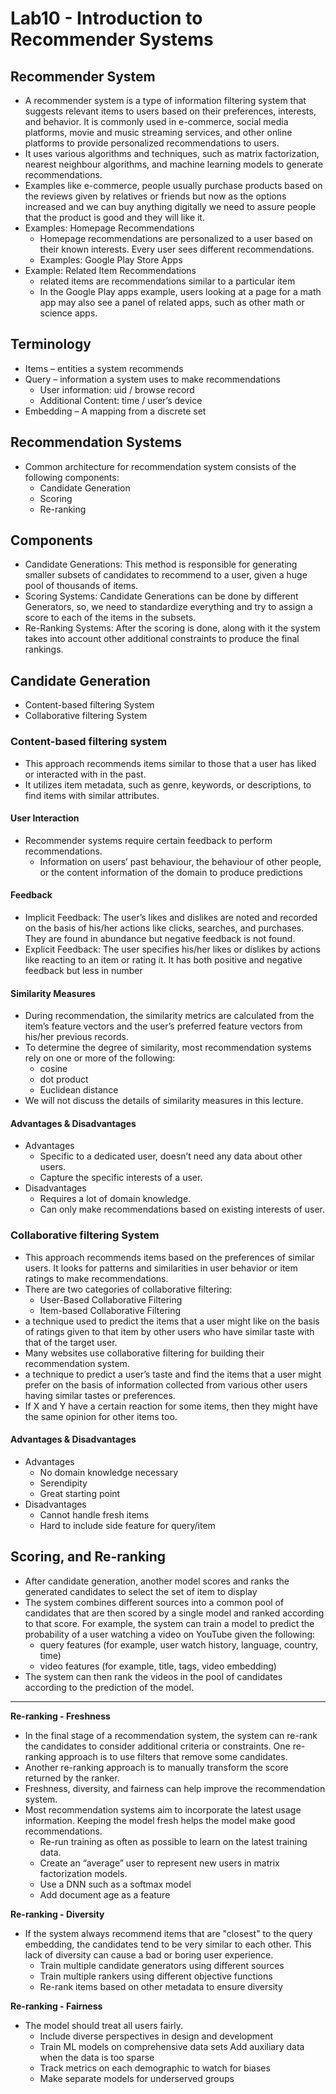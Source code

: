 # Lab10 - Introduction to Recommender Systems

## Recommender System
 - A recommender system is a type of information filtering system that suggests relevant items to users based on their preferences, interests, and behavior. It is commonly used in e-commerce, social media platforms, movie and music streaming services, and other online platforms to provide personalized recommendations to users.
 - It uses various algorithms and techniques, such as matrix factorization, nearest neighbour algorithms, and machine learning models to generate recommendations.
 - Examples like e-commerce, people usually purchase products based on the reviews given by relatives or friends but now as the options increased and we can buy anything digitally we need to assure people that the product is good and they will like it.
 - Examples: Homepage Recommendations
   - Homepage recommendations are personalized to a user based on their known interests. Every user sees different recommendations.
   - Examples: Google Play Store Apps
 - Example: Related Item Recommendations
   - related items are recommendations similar to a particular item
   - In the Google Play apps example, users looking at a page for a math app may also see a panel of related apps, such as other math or science apps.

## Terminology
 - Items – entities a system recommends
 - Query – information a system uses to make recommendations
   - User information: uid / browse record
   - Additional Content: time / user’s device
 - Embedding – A mapping from a discrete set

## Recommendation Systems
 - Common architecture for recommendation system consists of the following components:
   - Candidate Generation
   - Scoring
   - Re-ranking

## Components
 - Candidate Generations: This method is responsible for generating smaller subsets of candidates to recommend to a user, given a huge pool of thousands of items.
 - Scoring Systems: Candidate Generations can be done by different Generators, so, we need to standardize everything and try to assign a score to each of the items in the subsets. 
 - Re-Ranking Systems: After the scoring is done, along with it the system takes into account other additional constraints to produce the final rankings.

## Candidate Generation
 - Content-based filtering System
 - Collaborative filtering System

### Content-based filtering system
 - This approach recommends items similar to those that a user has liked or interacted with in the past. 
 - It utilizes item metadata, such as genre, keywords, or descriptions, to find items with similar attributes.

#### User Interaction
 - Recommender systems require certain feedback to perform recommendations.
   - Information on users’ past behaviour, the behaviour of other people, or the content information of the domain to produce predictions

#### Feedback
 - Implicit Feedback: The user’s likes and dislikes are noted and recorded on the basis of his/her actions like clicks, searches, and purchases. They are found in abundance but negative feedback is not found.
 - Explicit Feedback: The user specifies his/her likes or dislikes by actions like reacting to an item or rating it. It has both positive and negative feedback but less in number

#### Similarity Measures
 - During recommendation, the similarity metrics are calculated from the item’s feature vectors and the user’s preferred feature vectors from his/her previous records.
 - To determine the degree of similarity, most recommendation systems rely on one or more of the following:
   - cosine
   - dot product
   - Euclidean distance
 - We will not discuss the details of similarity measures in this lecture.

#### Advantages & Disadvantages
 - Advantages
   - Specific to a dedicated user, doesn’t need any data about other users.
   - Capture the specific interests of a user.
 - Disadvantages
   - Requires a lot of domain knowledge.
   - Can only make recommendations based on existing interests of user.

### Collaborative filtering System
 - This approach recommends items based on the preferences of similar users. It looks for patterns and similarities in user behavior or item ratings to make recommendations.
 - There are two categories of collaborative filtering:
   - User-Based Collaborative Filtering
   - Item-based Collaborative Filtering
 - a technique used to predict the items that a user might like on the basis of ratings given to that item by other users who have similar taste with that of the target user.
 - Many websites use collaborative filtering for building their recommendation system.
 - a technique to predict a user’s taste and find the items that a user might prefer on the basis of information collected from various other users having similar tastes or preferences.
 - If X and Y have a certain reaction for some items, then they might have the same opinion for other items too. 

#### Advantages & Disadvantages
 - Advantages
   - No domain knowledge necessary
   - Serendipity
   - Great starting point
 - Disadvantages
   - Cannot handle fresh items
   - Hard to include side feature for query/item

## Scoring, and Re-ranking 
 - After candidate generation, another model scores and ranks the generated candidates to select the set of item to display
 - The system combines different sources into a common pool of candidates that are then scored by a single model and ranked according to that score. For example, the system can train a model to predict the probability of a user watching a video on YouTube given the following:
   - query features (for example, user watch history, language, country, time)
   - video features (for example, title, tags, video embedding)
 - The system can then rank the videos in the pool of candidates according to the prediction of the model.
***
**Re-ranking - Freshness**
 - In the final stage of a recommendation system, the system can re-rank the candidates to consider additional criteria or constraints. One re-ranking approach is to use filters that remove some candidates.
 - Another re-ranking approach is to manually transform the score returned by the ranker.
 - Freshness, diversity, and fairness can help improve the recommendation system.
 - Most recommendation systems aim to incorporate the latest usage information. Keeping the model fresh helps the model make good recommendations.
   - Re-run training as often as possible to learn on the latest training data.
   - Create an “average” user to represent new users in matrix factorization models.
   - Use a DNN such as a softmax model
   - Add document age as a feature

**Re-ranking - Diversity**
 - If the system always recommend items that are "closest" to the query embedding, the candidates tend to be very similar to each other. This lack of diversity can cause a bad or boring user experience.
   - Train multiple candidate generators using different sources
   - Train multiple rankers using different objective functions
   - Re-rank items based on other metadata to ensure diversity

**Re-ranking - Fairness**
 - The model should treat all users fairly. 
   - Include diverse perspectives in design and development
   - Train ML models on comprehensive data sets Add auxiliary data when the data is too sparse
   - Track metrics on each demographic to watch for biases
   - Make separate models for underserved groups
